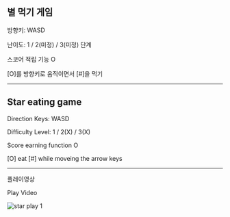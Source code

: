
별 먹기 게임
-------------------------------------------
방향키: WASD

난이도: 1 / 2(미정) / 3(미정) 단계

스코어 적립 기능 O

[O]를 방향키로 움직이면서 [#]을 먹기

-------------------------------------------


Star eating game
-------------------------------------------
Direction Keys: WASD

Difficulty Level: 1 / 2(X) / 3(X) 

Score earning function O

[O] eat [#] while moveing the arrow keys

-------------------------------------------

플레이영상

Play Video


![star play 1](https://user-images.githubusercontent.com/102477933/210960459-3afceed5-0d41-4c7d-b3ed-010fef88edf8.gif)
